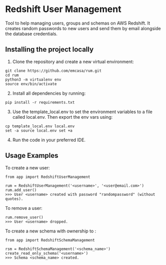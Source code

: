 # Redshift User Management

Tool to help managing users, groups and schemas on AWS Redshift. It creates random passwords to new users and send them 
by email alongside the database credentials.


## Installing the project locally
1. Clone the repository and create a new virtual environment:
```
git clone https://github.com/emcasa/rum.git
cd rum
python3 -m virtualenv env
source env/bin/activate
```

2. Install all dependencies by running:
```
pip install -r requirements.txt
```

3. Use the template_local.env to set the environment variables to a file called 
local.env. Then export the env vars using:

```
cp template_local.env local.env
set -a source local.env set +a
```

4. Run the code in your preferred IDE. 

## Usage Examples 
To create a new user:

```
from app import RedshiftUserManagement
 
rum = RedshiftUserManagement('<username>', '<user@email.com>')
rum.add_user()
>>> User <username> created with password "randompassword" (without quotes).
```

To remove a user:
```
rum.remove_user()
>>> User <username> dropped.
```

To create a new schema with ownership to <username>:
```
from app import RedshiftSchemaManagement

rsm = RedshiftSchemaManagement('<schema_name>')
create_read_only_schema('<username>')
>>> Schema <schema_name> created.
```


